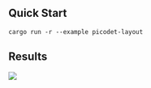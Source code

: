## Quick Start

```shell
cargo run -r --example picodet-layout
```


## Results

![](https://github.com/jamjamjon/assets/releases/download/picodet/demo-layout-1x.png)
